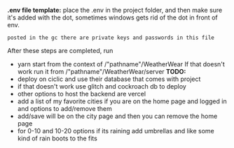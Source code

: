 **.env file template:**
place the .env in the project folder, and then make sure it's added with the dot, sometimes windows gets rid of the dot in front of env.

```
posted in the gc there are private keys and passwords in this file
```

After these steps are completed, run

-   yarn start
    from the context of /"pathname"/WeatherWear
    If that doesn't work run it from /"pathname"/WeatherWear/server
    **TODO:**
-   deploy on ciclic and use their database that comes with project
-   if that doesn't work use glitch and cockroach db to deploy
-   other options to host the backend are vercel
-   add a list of my favorite cities if you are on the home page and logged in and options to add/remove them
-   add/save will be on the city page and then you can remove the home page
-   for 0-10 and 10-20 options if its raining add umbrellas and like some kind of rain boots to the fits
